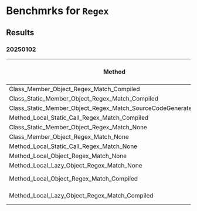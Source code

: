 # Benchmrks for `Regex`

## Results

### 20250102

| Method                                                            | Mean            | Error         | StdDev        | Completed Work Items | Lock Contentions | Exceptions | Gen0   | Gen1   | Allocated |
|------------------------------------------------------------------ |----------------:|--------------:|--------------:|---------------------:|-----------------:|-----------:|-------:|-------:|----------:|
| Class_Member_Object_Regex_Match_Compiled                          |        24.74 ns |      0.057 ns |      0.053 ns |                    - |                - |          - |      - |      - |         - |
| Class_Static_Member_Object_Regex_Match_Compiled                   |        25.35 ns |      0.059 ns |      0.052 ns |                    - |                - |          - |      - |      - |         - |
| Class_Static_Member_Object_Regex_Match_SourceCodeGenerated_Method |        25.44 ns |      0.083 ns |      0.078 ns |                    - |                - |          - |      - |      - |         - |
| Method_Local_Static_Call_Regex_Match_Compiled                     |        28.26 ns |      0.084 ns |      0.075 ns |                    - |                - |          - |      - |      - |         - |
| Class_Static_Member_Object_Regex_Match_None                       |        73.83 ns |      0.175 ns |      0.155 ns |                    - |                - |          - |      - |      - |         - |
| Class_Member_Object_Regex_Match_None                              |        73.96 ns |      0.173 ns |      0.162 ns |                    - |                - |          - |      - |      - |         - |
| Method_Local_Static_Call_Regex_Match_None                         |        75.10 ns |      0.382 ns |      0.357 ns |                    - |                - |          - |      - |      - |         - |
| Method_Local_Object_Regex_Match_None                              |     2,551.38 ns |      7.276 ns |      6.806 ns |                    - |                - |          - | 0.7210 | 0.0076 |    6032 B |
| Method_Local_Lazy_Object_Regex_Match_None                         |     2,758.60 ns |      5.211 ns |      4.874 ns |                    - |                - |          - | 0.7286 | 0.0076 |    6104 B |
| Method_Local_Object_Regex_Match_Compiled                          | 1,207,803.93 ns | 12,017.185 ns | 11,240.882 ns |                    - |                - |          - | 1.9531 |      - |   20292 B |
| Method_Local_Lazy_Object_Regex_Match_Compiled                     | 1,220,948.62 ns |  8,834.008 ns |  8,263.337 ns |                    - |                - |          - | 1.9531 |      - |   20363 B |


